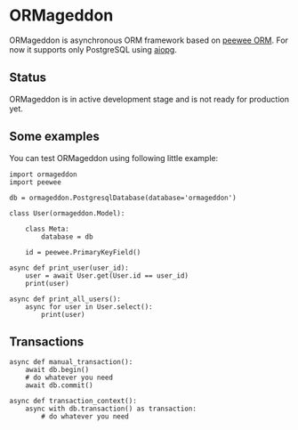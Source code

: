 # ORMageddon

ORMageddon is asynchronous ORM framework based on [peewee ORM](https://github.com/coleifer/peewee). For now it supports only PostgreSQL using [aiopg](https://github.com/aio-libs/aiopg).

Status
------
ORMageddon is in active development stage and is not ready for production yet.

Some examples
-------------
You can test ORMageddon using following little example:

    import ormageddon
    import peewee
    
    db = ormageddon.PostgresqlDatabase(database='ormageddon')
    
    class User(ormageddon.Model):
    
        class Meta:
            database = db
    
        id = peewee.PrimaryKeyField()
        
    async def print_user(user_id):
        user = await User.get(User.id == user_id)
        print(user)
        
    async def print_all_users():
        async for user in User.select():
            print(user)

Transactions
------------

    async def manual_transaction():
        await db.begin()
        # do whatever you need
        await db.commit()
        
    async def transaction_context():
        async with db.transaction() as transaction:
            # do whatever you need
